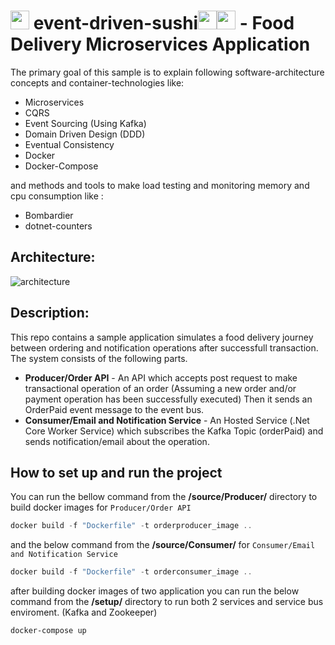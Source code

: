 # <img src="https://icons-for-free.com/iconfiles/png/512/sushi-1320568027512378083.png" width="30" height="30"> event-driven-sushi<img src="https://cdn0.iconfinder.com/data/icons/linkedin-ui-colored/48/JD-13-512.png" height="30" width="30"><img src="https://icon-library.com/images/delivery-icon-png/delivery-icon-png-29.jpg" width="30"> - Food Delivery Microservices Application
 The primary goal of this sample is to explain following software-architecture concepts and container-technologies like:  
* Microservices  
* CQRS  
* Event Sourcing (Using Kafka)
* Domain Driven Design (DDD)  
* Eventual Consistency  
* Docker
* Docker-Compose

and methods and tools to make load testing and monitoring memory and cpu consumption like  :
* Bombardier
* dotnet-counters

## Architecture:

![architecture](https://github.com/emrealper/event-driven-sushi/blob/main/media/Architecture.png)

## Description:
This repo contains a sample application simulates a food delivery journey between ordering and notification operations after successfull transaction. The system consists of the following parts.

* **Producer/Order API** - An API which accepts post request to make transactional operation of an order (Assuming a new order and/or payment operation has been successfully executed) Then it sends an OrderPaid event message to the event bus. 
* **Consumer/Email and Notification Service** - An Hosted Service (.Net Core Worker Service) which subscribes the Kafka Topic (orderPaid) and sends notification/email about the operation.

## How to set up and run the project
You can run the bellow command from the **/source/Producer/** directory to build docker images for  `Producer/Order API` 
```powershell
docker build -f "Dockerfile" -t orderproducer_image ..
```

and the below command from the **/source/Consumer/**  for `Consumer/Email and Notification Service` 

```powershell
docker build -f "Dockerfile" -t orderconsumer_image ..
```

after building docker images of two application you can run the below command from the **/setup/** directory to run both 2 services and service bus enviroment. (Kafka and Zookeeper)

```powershell
docker-compose up
```



